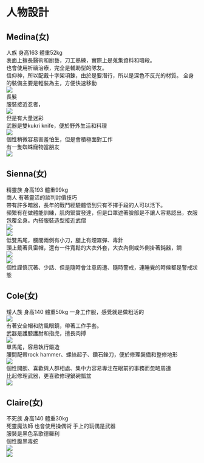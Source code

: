 # 人物設計

## Medina(女)
人族 身高163 體重52kg  
表面上擅長醫術和廚藝，刀工熟練，實際上是蒐集資料和暗殺。  
也會使用祈禱治療，完全是輔助型的隊友。  
信仰神，所以配戴十字架項鍊，由於是要潛行，所以是深色不反光的材質。
全身的裝備主要是輕裝為主，方便快速移動  
![](https://truth.bahamut.com.tw/s01/201702/784ec84f0e2e09798b99b502ad232926.JPG)  
長髮  
服裝接近忍者，  
![](https://i.imgur.com/RhJh1w0.jpg)  
但是有大量迷彩  
武器是雙kukri knife，便於野外生活和料理  
![](https://i.ebayimg.com/images/g/yZ0AAOSwxOReTB6t/s-l640.jpg)  
個性稍微容易害羞怕生，但是會積極面對工作  
有一隻蜘蛛寵物當朋友  
![](https://zeroanime.org/wp-content/uploads/e62ed90ceb3844f1077fd88afb93f7d4.png)

## Sienna(女)
精靈族 身高193 體重99kg  
商人 有著靈活的談判討價技巧   
帶有許多暗器，長年的戰鬥經驗體悟到只有不擇手段的人可以活下。  
頻繁有在做體能訓練，肌肉緊實發達，但是口罩遮著臉部是不讓人容易認出，衣服包覆全身。內搭服裝造型接近武僧  
![](https://pbs.twimg.com/media/D879ISeVsAEJgdc.jpg)  
![](http://gearnuke.com/wp-content/uploads/2014/05/Diablo-3-Monk-Class.jpg)  
低雙馬尾，腰間兩側有小刀，腿上有煙霧彈、毒針  
頭上戴著貝雷帽，還有一件寬鬆的大衣外套，大衣內側或外側掛著鈍器，鐧  
![](https://img.alicdn.com/imgextra/i3/2037787891/O1CN01G5sWCm28A7uXvtyWH_!!2037787891.jpg)  
![](https://img.ruten.com.tw/s7/087/a39/iiiiuu/a/8a/22050243747466_574.jpg)  
個性謹慎沉著、少話、但是隨時會注意周遭、隨時警戒，連睡覺的時候都是警戒狀態

## Cole(女)
矮人族 身高140 體重50kg
一身工作服，感覺就是做粗活的  
![](https://cdn.trails-game.com/wp-content/uploads/2021/06/Tita_fc_evo.png)  
有著安全帽和防風眼鏡，帶著工作手套。  
武器是護膝護肘和指虎，擅長肉搏  
![](https://huiji-public.huijistatic.com/ff14/uploads/9/90/%E6%AD%A6%E5%83%A70.jpg)  
單馬尾，容易執行鍛造  
腰間配帶rock hammer、螺絲起子、鑽石銼刀，便於修理裝備和整修地形  
![](https://m.media-amazon.com/images/I/61+LXxQSorL._AC_SL1500_.jpg)  
個性開朗、喜歡與人群相處、集中力容易專注在眼前的事務而忽略周遭  
比起修理武器，更喜歡修理鍋碗瓢盆  
![](https://i.imgur.com/XnrCQjO.png)  

## Claire(女)
不死族 身高140 體重30kg  
死靈魔法師 也會使用操偶術 手上的玩偶是武器  
服裝是黑色系歌德羅利  
個性腹黑毒蛇  
![](https://livedoor.blogimg.jp/kyukkyus/imgs/9/c/9c911e24.jpg)  
![](https://i.pinimg.com/originals/aa/10/82/aa1082b9673f33b7046a46a39b64036b.jpg)  
